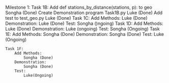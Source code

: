 Milestone 1:
    Task 1B:
        Add def stations_by_distance(stations, p): to geo
            Songha (Done)
        Create Demonstration program Task1B.py
            Luke (Done)
        Add test to test_geo.py
            Luke (Done)
    Task 1C:
        Add Methods:
            Luke (Done)
        Demonstration:
            Luke (Done)
        Test:
            Songha ()ngoing)
    Task 1D:
        Add Methods:
            Luke (Done)
        Demonstration:
            Luke (ongoing)
        Test:
            Songha (Ongoing)
    Task 1E:
        Add Methods:
            Songha (Done)
        Demonstration:
            Songha (Done)
        Test:
        Luke (Ongoing)

    Task 1F:
        Add Methods:
            Songha (Done)
        Demonstration:
            Songha (Done)
        Test:
            Luke(Ongoing)

